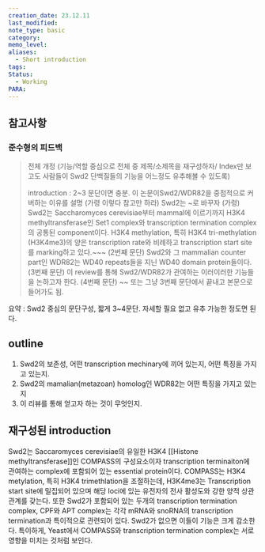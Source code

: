 ```yaml
---
creation_date: 23.12.11
last_modified: 
note_type: basic
category: 
memo_level: 
aliases:
  - Short introduction
tags: 
Status:
  - Working
PARA: 
---
```

## 참고사항

### 준수형의 피드백
> 전체 개정 (기능/역할 중심으로 전체 중 제목/소제목을 재구성하자/ Index만 보고도 사람들이 Swd2 단백질들의 기능을 어느정도 유추해볼 수 있도록)
> 
> introduction : 2~3 문단이면 충분. 이 논문이Swd2/WDR82을 중점적으로 커버하는 이유를 설명
>(가령 이렇다 참고만 하라)
>Swd2는 ~로 바꾸자
>(가령) Swd2는 Saccharomyces cerevisiae부터 mammal에 이르기까지 H3K4 methyltransferase인 Set1 complex와 transcription termination complex의 공통된 component이다. H3K4 methylation, 특히 H3K4 tri-methylation (H3K4me3)의 양은 transcription rate와 비례하고 transcription start site를 marking하고 있다.~~~
>(2번째 문단) Swd2와 그 mammalian counter part인 WDR82는 WD40 repeats들을 지닌 WD40 domain protein들이다.
>(3번째 문단) 이 review를 통해 Swd2/WDR82가 관여하는 이러이러한 기능들을 논하고자 한다.
>(4번째 문단) ~~ 또는 그냥 3번째 문단에서 끝내고 본문으로 들어가도 됨.

요약 : Swd2 중심의 문단구성, 짧게 3~4문단. 자세할 필요 없고 유추 가능한 정도면 된다.

## outline
1. Swd2의 보존성, 어떤 transcription mechinary에 끼어 있는지, 어떤 특징을 가지고 있는지.
2. Swd2의 mamalian(metazoan) homolog인 WDR82는 어떤 특징을 가지고 있는지
3. 이 리뷰를 통해 얻고자 하는 것이 무엇인지.

## 재구성된 introduction

Swd2는 Saccaromyces cerevisiae의 유일한 H3K4 [[Histone methyltransferase]]인 COMPASS의 구성요소이자 transcription terminaiton에 관여하는 complex에 포함되어 있는 essential protein이다. COMPASS는 H3K4 metylation, 특히 H3K4 trimethlation을 조절하는데, H3K4me3는 Transcription start site에 밀집되어 있으며 해당 loci에 있는 유전자의 전사 활성도와 강한 양적 상관관계를 갖는다. 또한 Swd2가 포함되어 있는 두개의 transcription termination complex, CPF와 APT complex는 각각 mRNA와 snoRNA의 transcription termination과 특이적으로 관련되어 있다. Swd2가 없으면 이들이 기능은 크게 감소한다. 특이하게, Yeast에서 COMPASS와 transcription termination complex는 서로 영향을 미치는 것처럼 보인다.